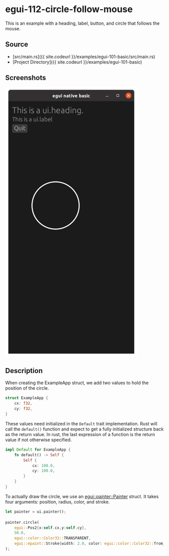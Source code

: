 
# egui-112-circle-follow-mouse

This is an example with a heading, label, button, and circle that follows the mouse.

## Source
- [src/main.rs]({{ site.codeurl }}/examples/egui-101-basic/src/main.rs)
- [Project Directory]({{ site.codeurl }}/examples/egui-101-basic)


## Screenshots

![Screenshot](screen1.png)

## Description

When creating the ExampleApp struct, we add two values to hold the position of the circle. 

```rust
struct ExampleApp {
    cx: f32,
    cy: f32,
}
```

These values need initialized in the `Default` trait implementation. Rust will call the `default()` function and expect to get a fully initialized structure back as the return value.  In rust, the last expression of a function is the return value if not otherwise specified.

```rust
impl Default for ExampleApp {
    fn default() -> Self {
        Self {
            cx: 100.0,
            cy: 100.0,
        }
    }
}
```

To actually draw the circle, we use an [egui::painter::Painter](https://docs.rs/egui/latest/egui/struct.Painter.html#method.circle) struct.  It takes four arguments: position, radius, color, and stroke.

```rust
let painter = ui.painter();

painter.circle(
    egui::Pos2{x:self.cx,y:self.cy}, 
    50.0, 
    egui::color::Color32::TRANSPARENT, 
    egui::epaint::Stroke{width: 2.0, color: egui::color::Color32::from_rgb(255, 255, 255)}
);
```



